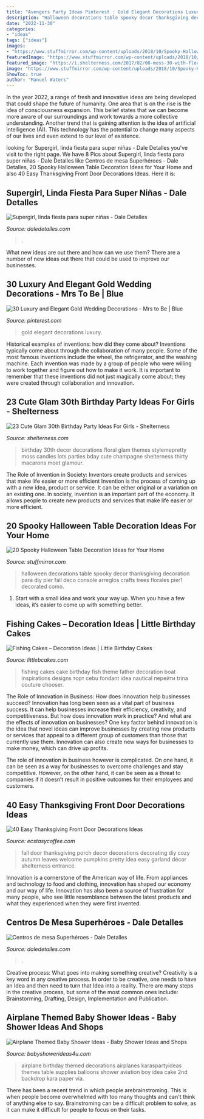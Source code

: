 ```yaml
---
title: "Avengers Party Ideas Pinterest : Gold Elegant Decorations Luxury"
description: "Halloween decorations table spooky decor thanksgiving decoration para diy pier fall deco console arreglos crafts trees florales pier1 decorated como"
date: "2022-11-30"
categories:
- "ideas"
tags: ["ideas"]
images:
- "https://www.stuffmirror.com/wp-content/uploads/2018/10/Spooky-Halloween-Table-Decorations24.jpg"
featuredImage: "https://www.stuffmirror.com/wp-content/uploads/2018/10/Spooky-Halloween-Table-Decorations24.jpg"
featured_image: "https://i.shelterness.com/2017/02/08-moss-30-with-floral-decor-and-lots-of-candles.jpg"
image: "https://www.stuffmirror.com/wp-content/uploads/2018/10/Spooky-Halloween-Table-Decorations24.jpg"
ShowToc: true
author: "Manuel Waters"
---
```



In the year 2022, a range of fresh and innovative ideas are being developed that could shape the future of humanity. One area that is on the rise is the idea of consciousness expansion. This belief states that we can become more aware of our surroundings and work towards a more collective understanding. Another trend that is gaining attention is the idea of artificial intelligence (AI). This technology has the potential to change many aspects of our lives and even extend to our level of existence.

	

		
looking for Supergirl, linda fiesta para super niñas - Dale Detalles you've visit to the right page. We have 8 Pics about Supergirl, linda fiesta para super niñas - Dale Detalles like Centros de mesa Superhéroes - Dale Detalles, 20 Spooky Halloween Table Decoration Ideas for Your Home and also 40 Easy Thanksgiving Front Door Decorations Ideas. Here it is:
		
    
## Supergirl, Linda Fiesta Para Super Niñas - Dale Detalles

<img loading=lazy src="https://i1.wp.com/www.daledetalles.com/wp-content/uploads/2016/07/13.jpg" onerror="this.onerror=null;this.src='https://tse1.mm.bing.net/th?id=OIP.jYkYqrgSEWnmimhI127x9QHaKt&amp;pid=15.1';" alt="Supergirl, linda fiesta para super niñas - Dale Detalles">

_Source: daledetalles.com_

>. 

	

What new ideas are out there and how can we use them?
There are a number of new ideas out there that could be used to improve our businesses.

    
## 30 Luxury And Elegant Gold Wedding Decorations - Mrs To Be | Blue

<img loading=lazy src="https://i.pinimg.com/736x/81/2c/fb/812cfb0105ad014882bc3cce4ec7326d.jpg" onerror="this.onerror=null;this.src='https://tse2.mm.bing.net/th?id=OIP.fMqRnCjv3K_BH15wsPJF4wHaLE&amp;pid=15.1';" alt="30 Luxury and Elegant Gold Wedding Decorations - Mrs to Be | Blue">

_Source: pinterest.com_

>gold elegant decorations luxury. 

	

Historical examples of inventions: how did they come about?
Inventions typically come about through the collaboration of many people. Some of the most famous inventions include the wheel, the refrigerator, and the washing machine. Each invention was made by a group of people who were willing to work together and figure out how to make it work. It is important to remember that these inventions did not just magically come about; they were created through collaboration and innovation.

    
## 23 Cute Glam 30th Birthday Party Ideas For Girls - Shelterness

<img loading=lazy src="https://i.shelterness.com/2017/02/08-moss-30-with-floral-decor-and-lots-of-candles.jpg" onerror="this.onerror=null;this.src='https://tse2.mm.bing.net/th?id=OIP.myTpue6Xjo-mm6QgFy8tkgHaLH&amp;pid=15.1';" alt="23 Cute Glam 30th Birthday Party Ideas For Girls - Shelterness">

_Source: shelterness.com_

>birthday 30th decor decorations floral glam themes stylemepretty moss candles lots parties bday cute champagne shelterness thirty macarons moet glamour. 

	

The Role of Invention in Society: Inventors create products and services that make life easier or more efficient
Invention is the process of coming up with a new idea, product or service. It can be either original or a variation on an existing one. In society, invention is an important part of the economy. It allows people to create new products and services that make life easier or more efficient.

    
## 20 Spooky Halloween Table Decoration Ideas For Your Home

<img loading=lazy src="https://www.stuffmirror.com/wp-content/uploads/2018/10/Spooky-Halloween-Table-Decorations24.jpg" onerror="this.onerror=null;this.src='https://tse3.mm.bing.net/th?id=OIP.pZXbpzaX277vWfVBr0beVwHaLF&amp;pid=15.1';" alt="20 Spooky Halloween Table Decoration Ideas for Your Home">

_Source: stuffmirror.com_

>halloween decorations table spooky decor thanksgiving decoration para diy pier fall deco console arreglos crafts trees florales pier1 decorated como. 

	

1. Start with a small idea and work your way up. When you have a few ideas, it’s easier to come up with something better.

    
## Fishing Cakes – Decoration Ideas | Little Birthday Cakes

<img loading=lazy src="http://www.littlebcakes.com/wp-content/uploads/2014/01/Fishing-Cakes-Images-768x1024.jpg" onerror="this.onerror=null;this.src='https://tse1.mm.bing.net/th?id=OIP.S3wlJN5qLFvpB1LYeXJyMwHaJ4&amp;pid=15.1';" alt="Fishing Cakes – Decoration Ideas | Little Birthday Cakes">

_Source: littlebcakes.com_

>fishing cakes cake birthday fish theme father decoration boat inspirations designs торт cebu fondant idea nautical перейти trina couture chooser. 

	

The Role of Innovation in Business: How does innovation help businesses succeed?
Innovation has long been seen as a vital part of business success. It can help businesses increase their efficiency, creativity, and competitiveness. But how does innovation work in practice? And what are the effects of innovation on businesses?
One key factor behind innovation is the idea that novel ideas can improve businesses by creating new products or services that appeal to a different group of customers than those that currently use them. Innovation can also create new ways for businesses to make money, which can drive up profits.

The role of innovation in business however is complicated. On one hand, it can be seen as a way for businesses to overcome challenges and stay competitive. However, on the other hand, it can be seen as a threat to companies if it doesn’t result in positive outcomes for their employees and customers.

    
## 40 Easy Thanksgiving Front Door Decorations Ideas

<img loading=lazy src="https://i1.wp.com/www.ecstasycoffee.com/wp-content/uploads/2016/10/Thanksgiving-Front-Door-Decorations-5.jpg" onerror="this.onerror=null;this.src='https://tse3.mm.bing.net/th?id=OIP.0HgmT5lZf89iudeMvbTbLAAAAA&amp;pid=15.1';" alt="40 Easy Thanksgiving Front Door Decorations Ideas">

_Source: ecstasycoffee.com_

>fall door thanksgiving porch decor decorations decorating diy cozy autumn leaves welcome pumpkins pretty idea easy garland décor shelterness entrance. 

	

Innovation is a cornerstone of the American way of life. From appliances and technology to food and clothing, innovation has shaped our economy and our way of life. Innovation has also been a source of frustration for many people, who see little resemblance between the latest products and what they experienced when they were first invented.

    
## Centros De Mesa Superhéroes - Dale Detalles

<img loading=lazy src="https://i0.wp.com/www.daledetalles.com/wp-content/uploads/2016/03/superheroes10.jpg" onerror="this.onerror=null;this.src='https://tse2.mm.bing.net/th?id=OIP.B0cPOlgRH2ksNhF_Jwo-ZAHaIg&amp;pid=15.1';" alt="Centros de mesa Superhéroes - Dale Detalles">

_Source: daledetalles.com_

>. 

	

Creative process: What goes into making something creative?
Creativity is a key word in any creative process. In order to be creative, one needs to have an Idea and then need to turn that Idea into a reality. There are many steps in the creative process, but some of the most common ones include: Brainstorming, Drafting, Design, Implementation and Publication.

    
## Airplane Themed Baby Shower Ideas - Baby Shower Ideas And Shops

<img loading=lazy src="https://babyshowerideas4u.com/wp-content/uploads/2014/01/airplane-51.jpg" onerror="this.onerror=null;this.src='https://tse1.mm.bing.net/th?id=OIP.nKpbKO2XOuZ3Xb297BfY7gHaLH&amp;pid=15.1';" alt="Airplane Themed Baby Shower Ideas - Baby Shower Ideas and Shops">

_Source: babyshowerideas4u.com_

>airplane birthday themed decorations airplanes karaspartyideas themes table supplies balloons shower aviation boy idea cake 2nd backdrop kara paper via. 

	

There has been a recent trend in which people arebrainstroming. This is when people become overwhelmed with too many thoughts and can't think of anything else to say. Brainstroming can be a difficult problem to solve, as it can make it difficult for people to focus on their tasks.


